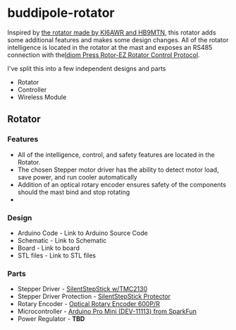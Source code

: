 # buddipole-rotator

Inspired by [the rotator made by KI6AWR and HB9MTN](https://qsl.net/hb9mtn/BPMW/MW_Rotor.html), this rotator adds some additional features and makes some design changes. All of the rotator intelligence is located in the rotator at the mast and exposes an RS485 connection with the[Idiom Press Rotor-EZ Rotator Control Protocol](https://www.hamsupply.com/wp-content/uploads/2015/11/Rotor-EZ-Protocol.pdf).

I've split this into a few independent designs and parts

- Rotator
- Controller
- Wireless Module

## Rotator 

### Features
- All of the intelligence, control, and safety features are located in the Rotator. 
- The chosen Stepper motor driver has the ability to detect motor load, save power, and run cooler automatically
- Addition of an optical rotary encoder ensures safety of the components should the mast bind and stop rotating
- 

### Design
- Arduino Code - Link to Arduino Source Code
- Schematic - Link to Schematic
- Board - Link to board
- STL files - Link to STL files

### Parts
- Stepper Driver - [SilentStepStick w/TMC2130](https://learn.watterott.com/silentstepstick/)
- Stepper Driver Protection - [SilentStepStick Protector](https://learn.watterott.com/silentstepstick/protector/)
- Rotary Encoder - [Optical Rotary Encoder 600P/R](https://www.amazon.com/gp/product/B085ZLCYS1/)
- Microcontroller - [Arduino Pro Mini (DEV-11113) from SparkFun](https://www.sparkfun.com/products/11113)
- Power Regulator - **TBD**

## 
